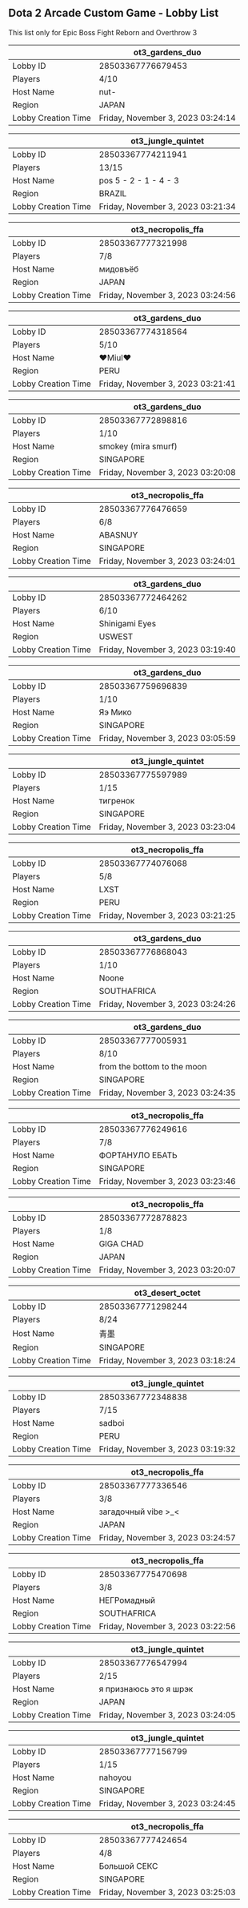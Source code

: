 ## Dota 2 Arcade Custom Game - Lobby List

This list only for Epic Boss Fight Reborn and Overthrow 3

|  | ot3_gardens_duo |
| ------ | ------ |
| Lobby ID | 28503367776679453 |
| Players | 4/10 |
| Host Name | nut- |
| Region | JAPAN |
| Lobby Creation Time | Friday, November 3, 2023 03:24:14 |


|  | ot3_jungle_quintet |
| ------ | ------ |
| Lobby ID | 28503367774211941 |
| Players | 13/15 |
| Host Name | pos 5 - 2 - 1 - 4 - 3 |
| Region | BRAZIL |
| Lobby Creation Time | Friday, November 3, 2023 03:21:34 |


|  | ot3_necropolis_ffa |
| ------ | ------ |
| Lobby ID | 28503367777321998 |
| Players | 7/8 |
| Host Name | мидовъёб |
| Region | JAPAN |
| Lobby Creation Time | Friday, November 3, 2023 03:24:56 |


|  | ot3_gardens_duo |
| ------ | ------ |
| Lobby ID | 28503367774318564 |
| Players | 5/10 |
| Host Name | ♥Miul♥ |
| Region | PERU |
| Lobby Creation Time | Friday, November 3, 2023 03:21:41 |


|  | ot3_gardens_duo |
| ------ | ------ |
| Lobby ID | 28503367772898816 |
| Players | 1/10 |
| Host Name | smokey (mira smurf) |
| Region | SINGAPORE |
| Lobby Creation Time | Friday, November 3, 2023 03:20:08 |


|  | ot3_necropolis_ffa |
| ------ | ------ |
| Lobby ID | 28503367776476659 |
| Players | 6/8 |
| Host Name | ABASNUY |
| Region | SINGAPORE |
| Lobby Creation Time | Friday, November 3, 2023 03:24:01 |


|  | ot3_gardens_duo |
| ------ | ------ |
| Lobby ID | 28503367772464262 |
| Players | 6/10 |
| Host Name | Shinigami Eyes |
| Region | USWEST |
| Lobby Creation Time | Friday, November 3, 2023 03:19:40 |


|  | ot3_gardens_duo |
| ------ | ------ |
| Lobby ID | 28503367759696839 |
| Players | 1/10 |
| Host Name | Яэ Мико |
| Region | SINGAPORE |
| Lobby Creation Time | Friday, November 3, 2023 03:05:59 |


|  | ot3_jungle_quintet |
| ------ | ------ |
| Lobby ID | 28503367775597989 |
| Players | 1/15 |
| Host Name | тигренок |
| Region | SINGAPORE |
| Lobby Creation Time | Friday, November 3, 2023 03:23:04 |


|  | ot3_necropolis_ffa |
| ------ | ------ |
| Lobby ID | 28503367774076068 |
| Players | 5/8 |
| Host Name | LXST |
| Region | PERU |
| Lobby Creation Time | Friday, November 3, 2023 03:21:25 |


|  | ot3_gardens_duo |
| ------ | ------ |
| Lobby ID | 28503367776868043 |
| Players | 1/10 |
| Host Name | Noone |
| Region | SOUTHAFRICA |
| Lobby Creation Time | Friday, November 3, 2023 03:24:26 |


|  | ot3_gardens_duo |
| ------ | ------ |
| Lobby ID | 28503367777005931 |
| Players | 8/10 |
| Host Name | from the bottom to the moon |
| Region | SINGAPORE |
| Lobby Creation Time | Friday, November 3, 2023 03:24:35 |


|  | ot3_necropolis_ffa |
| ------ | ------ |
| Lobby ID | 28503367776249616 |
| Players | 7/8 |
| Host Name | ФОРТАНУЛО ЕБАТЬ |
| Region | SINGAPORE |
| Lobby Creation Time | Friday, November 3, 2023 03:23:46 |


|  | ot3_necropolis_ffa |
| ------ | ------ |
| Lobby ID | 28503367772878823 |
| Players | 1/8 |
| Host Name | GIGA CHAD |
| Region | JAPAN |
| Lobby Creation Time | Friday, November 3, 2023 03:20:07 |


|  | ot3_desert_octet |
| ------ | ------ |
| Lobby ID | 28503367771298244 |
| Players | 8/24 |
| Host Name | 青墨 |
| Region | SINGAPORE |
| Lobby Creation Time | Friday, November 3, 2023 03:18:24 |


|  | ot3_jungle_quintet |
| ------ | ------ |
| Lobby ID | 28503367772348838 |
| Players | 7/15 |
| Host Name | sadboi |
| Region | PERU |
| Lobby Creation Time | Friday, November 3, 2023 03:19:32 |


|  | ot3_necropolis_ffa |
| ------ | ------ |
| Lobby ID | 28503367777336546 |
| Players | 3/8 |
| Host Name | загадочный vibe >_< |
| Region | JAPAN |
| Lobby Creation Time | Friday, November 3, 2023 03:24:57 |


|  | ot3_necropolis_ffa |
| ------ | ------ |
| Lobby ID | 28503367775470698 |
| Players | 3/8 |
| Host Name | НЕГРомадный |
| Region | SOUTHAFRICA |
| Lobby Creation Time | Friday, November 3, 2023 03:22:56 |


|  | ot3_jungle_quintet |
| ------ | ------ |
| Lobby ID | 28503367776547994 |
| Players | 2/15 |
| Host Name | я признаюсь это я шрэк |
| Region | JAPAN |
| Lobby Creation Time | Friday, November 3, 2023 03:24:05 |


|  | ot3_jungle_quintet |
| ------ | ------ |
| Lobby ID | 28503367777156799 |
| Players | 1/15 |
| Host Name | nahoyou |
| Region | SINGAPORE |
| Lobby Creation Time | Friday, November 3, 2023 03:24:45 |


|  | ot3_necropolis_ffa |
| ------ | ------ |
| Lobby ID | 28503367777424654 |
| Players | 4/8 |
| Host Name | Большой СЕКС |
| Region | SINGAPORE |
| Lobby Creation Time | Friday, November 3, 2023 03:25:03 |



